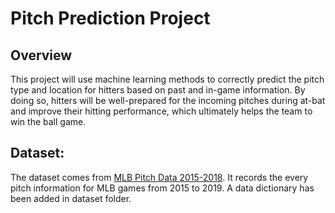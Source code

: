 # Pitch Prediction Project

## Overview

This project will use machine learning methods to correctly predict the pitch type and location for hitters based on past and in-game information. By doing so, hitters will be well-prepared for the incoming pitches during at-bat and improve their hitting performance, which ultimately helps the team to win the ball game.


## Dataset:

The dataset comes from [MLB Pitch Data 2015-2018](https://www.kaggle.com/datasets/pschale/mlb-pitch-data-20152018/data?select=atbats.csv). It records the every pitch information for MLB games from 2015 to 2019. A data dictionary has been added in dataset folder.
